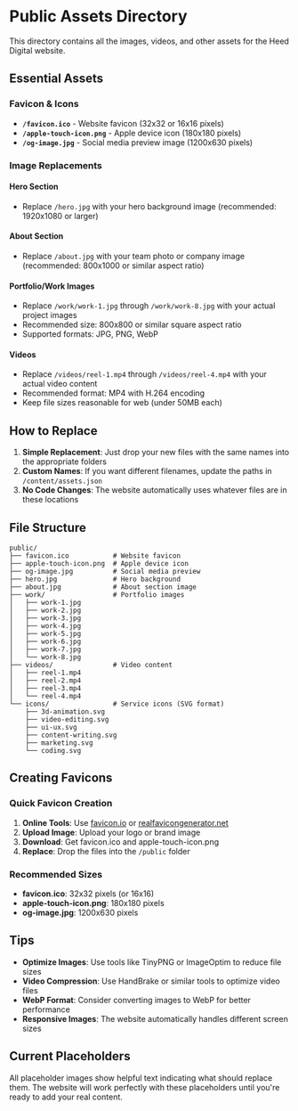 # Public Assets Directory

This directory contains all the images, videos, and other assets for the Heed Digital website.

## Essential Assets

### Favicon & Icons
- **`/favicon.ico`** - Website favicon (32x32 or 16x16 pixels)
- **`/apple-touch-icon.png`** - Apple device icon (180x180 pixels)
- **`/og-image.jpg`** - Social media preview image (1200x630 pixels)

### Image Replacements

#### Hero Section
- Replace `/hero.jpg` with your hero background image (recommended: 1920x1080 or larger)

#### About Section
- Replace `/about.jpg` with your team photo or company image (recommended: 800x1000 or similar aspect ratio)

#### Portfolio/Work Images
- Replace `/work/work-1.jpg` through `/work/work-8.jpg` with your actual project images
- Recommended size: 800x800 or similar square aspect ratio
- Supported formats: JPG, PNG, WebP

#### Videos
- Replace `/videos/reel-1.mp4` through `/videos/reel-4.mp4` with your actual video content
- Recommended format: MP4 with H.264 encoding
- Keep file sizes reasonable for web (under 50MB each)

## How to Replace

1. **Simple Replacement**: Just drop your new files with the same names into the appropriate folders
2. **Custom Names**: If you want different filenames, update the paths in `/content/assets.json`
3. **No Code Changes**: The website automatically uses whatever files are in these locations

## File Structure

```
public/
├── favicon.ico           # Website favicon
├── apple-touch-icon.png  # Apple device icon
├── og-image.jpg          # Social media preview
├── hero.jpg              # Hero background
├── about.jpg             # About section image
├── work/                 # Portfolio images
│   ├── work-1.jpg
│   ├── work-2.jpg
│   ├── work-3.jpg
│   ├── work-4.jpg
│   ├── work-5.jpg
│   ├── work-6.jpg
│   ├── work-7.jpg
│   └── work-8.jpg
├── videos/               # Video content
│   ├── reel-1.mp4
│   ├── reel-2.mp4
│   ├── reel-3.mp4
│   └── reel-4.mp4
└── icons/                # Service icons (SVG format)
    ├── 3d-animation.svg
    ├── video-editing.svg
    ├── ui-ux.svg
    ├── content-writing.svg
    ├── marketing.svg
    └── coding.svg
```

## Creating Favicons

### Quick Favicon Creation
1. **Online Tools**: Use [favicon.io](https://favicon.io) or [realfavicongenerator.net](https://realfavicongenerator.net)
2. **Upload Image**: Upload your logo or brand image
3. **Download**: Get favicon.ico and apple-touch-icon.png
4. **Replace**: Drop the files into the `/public` folder

### Recommended Sizes
- **favicon.ico**: 32x32 pixels (or 16x16)
- **apple-touch-icon.png**: 180x180 pixels
- **og-image.jpg**: 1200x630 pixels

## Tips

- **Optimize Images**: Use tools like TinyPNG or ImageOptim to reduce file sizes
- **Video Compression**: Use HandBrake or similar tools to optimize video files
- **WebP Format**: Consider converting images to WebP for better performance
- **Responsive Images**: The website automatically handles different screen sizes

## Current Placeholders

All placeholder images show helpful text indicating what should replace them. The website will work perfectly with these placeholders until you're ready to add your real content.
